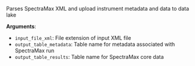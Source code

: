 Parses SpectraMax XML and upload instrument metadata and data to data lake

**Arguments**:

- `input_file_xml`: File extension of input XML file
- `output_table_metadata`: Table name for metadata associated with SpectraMax run
- `output_table_results`: Table name for SpectraMax core data

